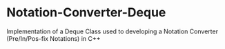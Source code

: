 # Notation-Converter-Deque
Implementation of a Deque Class used to developing a Notation Converter (Pre/In/Pos-fix Notations) in C++
